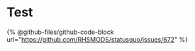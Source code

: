 # Test

{% @github-files/github-code-block url="https://github.com/RHSMODS/statusquo/issues/672" %}
